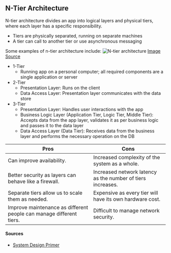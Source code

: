 ## N-Tier Architecture
N-tier architecture divides an app into logical layers and physical tiers, where each layer has a specific responsibility.
* Tiers are physically separated, running on separate machines
* A tier can call to another tier or use asynchronous messaging

Some examples of n-tier architecture include:
![N-tier architecture](https://raw.githubusercontent.com/karanpratapsingh/portfolio/master/public/static/courses/system-design/chapter-III/n-tier-architecture/n-tier-architecture.png)
[Image Source](https://raw.githubusercontent.com/karanpratapsingh/portfolio/master/public/static/courses/system-design/chapter-III/n-tier-architecture/n-tier-architecture.png)

* 1-Tier
  * Running app on a personal computer; all required components are a single application or server
* 2-Tier
  * Presentation Layer: Runs on the client 
  * Data Access Layer: Presentation layer communicates with the data store
* 3-Tier
  * Presentation Layer: Handles user interactions with the app
  * Business Logic Layer (Application Tier, Logic Tier, Middle Tier): Accepts data from the app layer, validates it as per business logic and passes it to the data layer
  * Data Access Layer (Data Tier): Receives data from the business layer and performs the necessary operation on the DB



| Pros                                               | Cons                                                    |
|----------------------------------------------------|---------------------------------------------------------|
| Can improve availability.                          | Increased complexity of the system as a whole.           |
| Better security as layers can behave like a firewall. | Increased network latency as the number of tiers increases. |
| Separate tiers allow us to scale them as needed.   | Expensive as every tier will have its own hardware cost. |
| Improve maintenance as different people can manage different tiers. | Difficult to manage network security.                  |
#### Sources
- [System Design Primer](https://github.com/karanpratapsingh/system-design)
